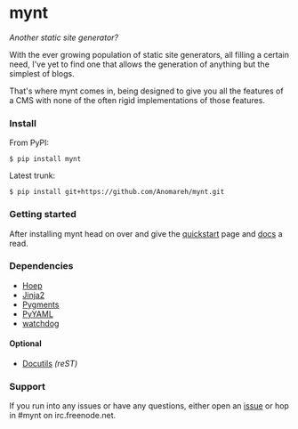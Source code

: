 # mynt

_Another static site generator?_

With the ever growing population of static site generators, all filling a certain need, I've yet to find one that allows the generation of anything but the simplest of blogs.

That's where mynt comes in, being designed to give you all the features of a CMS with none of the often rigid implementations of those features.


### Install

From PyPI:

    $ pip install mynt

Latest trunk:

    $ pip install git+https://github.com/Anomareh/mynt.git


### Getting started

After installing mynt head on over and give the [quickstart][quickstart] page and [docs][docs] a read.


### Dependencies

+ [Hoep][hoep]
+ [Jinja2][jinja]
+ [Pygments][pygments]
+ [PyYAML][pyyaml]
+ [watchdog][watchdog]

#### Optional

+ [Docutils][docutils] _(reST)_


### Support

If you run into any issues or have any questions, either open an [issue][issues] or hop in #mynt on irc.freenode.net.


[docs]: http://mynt.uhnomoli.com/
[docutils]: http://docutils.sourceforge.net/
[hoep]: https://github.com/Anomareh/Hoep
[issues]: https://github.com/Anomareh/mynt/issues
[jinja]: http://jinja.pocoo.org/
[pygments]: http://pygments.org/
[pyyaml]: http://pyyaml.org/
[quickstart]: http://mynt.uhnomoli.com/docs/quickstart/
[watchdog]: http://packages.python.org/watchdog/
